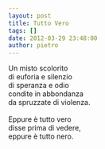```yaml
---
layout: post
title: Tutto Vero
tags: []
date: 2012-03-29 23:48:00
author: pietro
---
```

Un misto scolorito<br/>di euforia e silenzio<br/>di speranza e odio<br/>condite in abbondanza<br/>da spruzzate di violenza.<br/><br/>Eppure è tutto vero<br/>disse prima di vedere,<br/>eppure è tutto nero.
